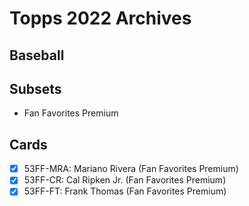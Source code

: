 # Topps 2022 Archives
## Baseball

## Subsets

- Fan Favorites Premium

## Cards

- [x] 53FF-MRA: Mariano Rivera (Fan Favorites Premium)<br>
- [x] 53FF-CR: Cal Ripken Jr. (Fan Favorites Premium)<br>
- [x] 53FF-FT: Frank Thomas (Fan Favorites Premium)<br>

